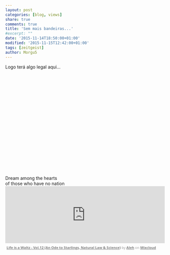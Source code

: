 ```yaml
---
layout: post
categories: [blog, views]
share: true
comments: true
title: 'Sem mais bandeiras...'
#excerpt: ""
date: '2015-11-14T18:50:00+01:00'
modified: '2015-11-15T12:42:00+01:00'
tags: [zeitgeist]
author: Morgu5
---
```

Logo terá algo legal aqui...

<iframe class="invisible center" width="70%" height="320" src="about:blank" data-src="https://www.youtube.com/embed/09IRZrL8ZBQ" frameborder="0" allowfullscreen>&nbsp;</iframe>

<div class="central-quote">
Dream among the hearts<br/>
of those who have no nation<br/>
</div>

<iframe width="100%" height="180" src="https://www.mixcloud.com/widget/iframe/?embed_type=widget_standard&amp;embed_uuid=71b1a460-f593-4ffa-828e-89d97a9f90b8&amp;feed=https%3A%2F%2Fwww.mixcloud.com%2FMoonlightFairyTales%2Flife-is-a-waltz-vol12-an-ode-to-starlings-natural-law-science%2F&amp;hide_cover=1&amp;hide_tracklist=1&amp;replace=0" frameborder="0"></iframe><div style="clear: both; height: 3px; width: 652px;"></div><p style="display: block; font-size: 11px; font-family: 'Open Sans', Helvetica, Arial, sans-serif; margin: 0px; padding: 3px 4px; color: rgb(153, 153, 153); width: 652px;"><a href="https://www.mixcloud.com/MoonlightFairyTales/life-is-a-waltz-vol12-an-ode-to-starlings-natural-law-science/?utm_source=widget&amp;utm_medium=web&amp;utm_campaign=base_links&amp;utm_term=resource_link" target="_blank" style="color:#808080; font-weight:bold;">Life is a Waltz - Vol.12 (An Ode to Starlings, Natural Law &amp; Science)</a><span> by </span><a href="https://www.mixcloud.com/MoonlightFairyTales/?utm_source=widget&amp;utm_medium=web&amp;utm_campaign=base_links&amp;utm_term=profile_link" target="_blank" style="color:#808080; font-weight:bold;">Aleh</a><span> on </span><a href="https://www.mixcloud.com/?utm_source=widget&amp;utm_medium=web&amp;utm_campaign=base_links&amp;utm_term=homepage_link" target="_blank" style="color:#808080; font-weight:bold;"> Mixcloud</a></p><div style="clear: both; height: 3px; width: 652px;"></div>
